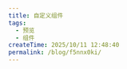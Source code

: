 ```yaml
---
title: 自定义组件
tags:
  - 预览
  - 组件
createTime: 2025/10/11 12:48:40
permalink: /blog/f5nnx0ki/
---
```


<CustomComponent />
